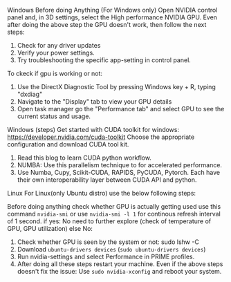Windows
Before doing Anything (For Windows only) 
Open NVIDIA control panel and, in 3D settings, select the High performance NVIDIA GPU. 
Even after doing the above step the GPU doesn't work, then follow the next steps: 
1) Check for any driver updates 
2) Verify your power settings. 
3) Try troubleshooting the specific app-setting in control panel. 

To ckeck if gpu is working or not: 
1) Use the DirectX Diagnostic Tool by pressing Windows key + R, typing "dxdiag"
2) Navigate to the "Display" tab to view your GPU details
3) Open task manager go the "Performance tab" and select GPU to see the current status and usage.



Windows (steps) 
Get started with CUDA toolkit for windows: https://developer.nvidia.com/cuda-toolkit
Choose the appropriate configuration and download CUDA tool kit. 

1) Read this blog to learn CUDA python workflow. 
2) NUMBA: Use this parallelism technique to for accelerated performance. 
3) Use Numba, Cupy, Scikit-CUDA, RAPIDS, PyCUDA, Pytorch. Each have their own interoperability layer between CUDA API and python. 



Linux
For Linux(only Ubuntu distro) use the below following steps: 


Before doing anything check whether GPU is actually getting used
use this command `nvidia-smi` or use `nvidia-smi -l 1` for continous refresh interval of 1 second.
if yes: 
No need to further explore (check of temperature of GPU, GPU utilization)
else No: 
1) Check whether GPU is seen by the system or not: sudo lshw -C
2) Download `ubuntu-drivers devices` (`sudo ubuntu-drivers devices`)	
3) Run nvidia-settings and select Performance in PRIME profiles.
4) After doing all these steps restart your machine. 
Even if the above steps doesn't fix the issue: 
Use `sudo nvidia-xconfig` and reboot your system. 
